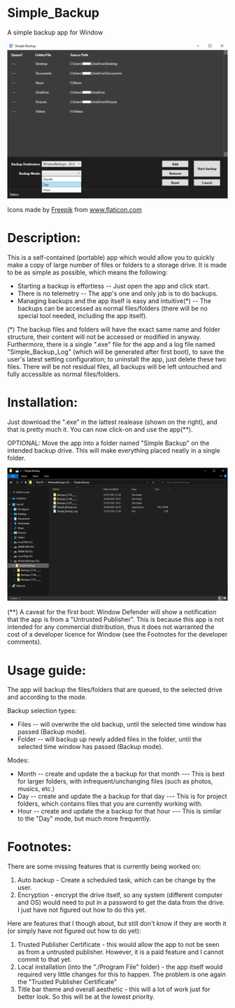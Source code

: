 # Simple_Backup
A simple backup app for Window

![](Images/AppWindowExample.png)

<div>Icons made by <a href="https://www.freepik.com" title="Freepik">Freepik</a> from <a href="https://www.flaticon.com/" title="Flaticon">www.flaticon.com</a></div>

# Description:
This is a self-contained (portable) app which would allow you to quickly make a copy of large number of files or folders to a storage drive. It is made to be as simple as possible, which means the following:
* Starting a backup is effortless -- Just open the app and click start.
* There is no telemetry -- The app's one and only job is to do backups.
* Managing backups and the app itself is easy and intuitive(*) -- The backups can be accessed as normal files/folders (there will be no special tool needed, including the app itself).

(*) The backup files and folders will have the exact same name and folder structure, their content will not be accessed or modified in anyway. Furthermore, there is a single ".exe" file for the app and a log file named "Simple_Backup_Log" (which will be generated after first boot), to save the user's latest setting configuration; to uninstall the app, just delete these two files. There will be not residual files, all backups will be left untouched and fully accessible as normal files/folders.

# Installation:
Just download the ".exe" in the lattest realease (shown on the right), and that is pretty much it. You can now click-on and use the app(**).

OPTIONAL: Move the app into a folder named "Simple Backup" on the intended backup drive. This will make everything placed neatly in a single folder.

![](Images/InstallationExample.png)

(**) A caveat for the first boot: Window Defender will show a notification that the app is from a "Untrusted Publisher". This is because this app is not intended for any commercial distribution, thus it does not warranted the cost of a developer licence for Window (see the Footnotes for the developer comments).

# Usage guide:
The app will backup the files/folders that are queued, to the selected drive and according to the mode.

Backup selection types:
* Files -- will overwrite the old backup, until the selected time window has passed (Backup mode).
* Folder -- will backup up newly added files in the folder, until the selected time window has passed (Backup mode).

Modes:
* Month -- create and update the a backup for that month --- This is best for larger folders, with infrequent/unchanging files (such as photos, musics, etc.)
* Day -- create and update the a backup for that day --- This is for project folders, which contains files that you are currently working with.
* Hour -- create and update the a backup for that hour --- This is similar to the "Day" mode, but much more frequently.

# Footnotes:
There are some missing features that is currently being worked on:
1. Auto backup - Create a scheduled task, which can be change by the user.
2. Encryption - encrypt the drive itself, so any system (different computer and OS) would need to put in a password to get the data from the drive. I just have not figured out how to do this yet.

Here are features that I though about, but still don't know if they are worth it (or simply have not figured out how to do yet):
1. Trusted Publisher Certificate - this would allow the app to not be seen as from a untrusted publisher. However, it is a paid feature and I cannot commit to that yet.
2. Local installation (into the "./Program File" folder) - the app itself would required very little changes for this to happen. The problem is one again the "Trusted Publisher Certificate"
3. Title bar theme and overall aesthetic - this will a lot of work just for better look. So this will be at the lowest priority.
